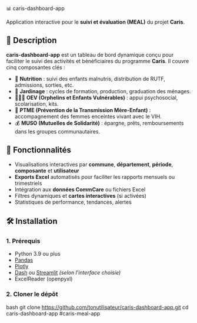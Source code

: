 📊 caris-dashboard-app

Application interactive pour le **suivi et évaluation (MEAL)** du projet **Caris**.

## 🧭 Description

**caris-dashboard-app** est un tableau de bord dynamique conçu pour faciliter le suivi des activités et bénéficiaires du programme **Caris**. Il couvre cinq composantes clés :

- 🍼 **Nutrition** : suivi des enfants malnutris, distribution de RUTF, admissions, sorties, etc.  
- 🌱 **Jardinage** : cycles de formation, production, graduation des ménages.  
- 👨‍👩‍👧 **OEV (Orphelins et Enfants Vulnérables)** : appui psychosocial, scolarisation, kits.  
- 🤰 **PTME (Prévention de la Transmission Mère-Enfant)** : accompagnement des femmes enceintes vivant avec le VIH.  
- 💰 **MUSO (Mutuelles de Solidarité)** : épargne, prêts, remboursements dans les groupes communautaires.

## 🚀 Fonctionnalités

- Visualisations interactives par **commune**, **département**, **période**, **composante** et **utilisateur**  
- **Exports Excel** automatisés pour faciliter les rapports mensuels ou trimestriels  
- Intégration aux **données CommCare** ou fichiers Excel  
- Filtres dynamiques et **cartes interactives** (si activées)  
- Statistiques de performance, tendances, alertes

## 🛠️ Installation

### 1. Prérequis

- Python 3.9 ou plus
- [Pandas](https://pandas.pydata.org/)
- [Plotly](https://plotly.com/)
- [Dash](https://dash.plotly.com/) ou [Streamlit](https://streamlit.io/) *(selon l’interface choisie)*
- ExcelReader (openpyxl)

### 2. Cloner le dépôt

bash
git clone https://github.com/tonutilisateur/caris-dashboard-app.git
cd caris-dashboard-app
#caris-meal-app
